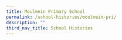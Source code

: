 ```yaml
---
title: Moulmein Primary School
permalink: /school-histories/moulmein-pri/
description: ""
third_nav_title: School Histories
---
```

